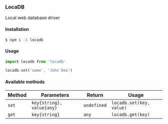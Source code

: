 ### LocaDB
Local web database driver

#### Installation
```sh
$ npm i -S locadb
```

#### Usage
```js
import locadb from 'locadb'

locadb.set('name', 'John Deo')
```

#### Available methods
| Method   | Parameters                 | Return        | Usage                            |
|----------|----------------------------|---------------|----------------------------------|
| `set`    | `key{string}, value{any}`  | `undefined`   | `locadb.set(key, value)`         |
| `get`    | `key{string}`              | `any`         | `locadb.get(key)`                |